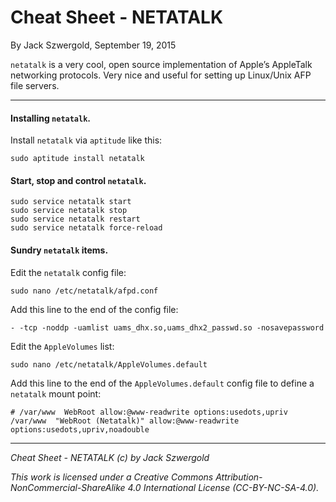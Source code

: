 # Cheat Sheet - NETATALK

By Jack Szwergold, September 19, 2015

`netatalk` is a very cool, open source implementation of Apple’s AppleTalk networking protocols. Very nice and useful for setting up Linux/Unix AFP file servers.

***

#### Installing `netatalk`.

Install `netatalk` via `aptitude` like this:

    sudo aptitude install netatalk

#### Start, stop and control `netatalk`.

	sudo service netatalk start
	sudo service netatalk stop
	sudo service netatalk restart
	sudo service netatalk force-reload

#### Sundry `netatalk` items.

Edit the `netatalk` config file:

	sudo nano /etc/netatalk/afpd.conf

Add this line to the end of the config file:

	- -tcp -noddp -uamlist uams_dhx.so,uams_dhx2_passwd.so -nosavepassword

Edit the `AppleVolumes` list:

    sudo nano /etc/netatalk/AppleVolumes.default

Add this line to the end of the `AppleVolumes.default` config file to define a `netatalk` mount point:

	# /var/www  WebRoot allow:@www-readwrite options:usedots,upriv
	/var/www  "WebRoot (Netatalk)" allow:@www-readwrite options:usedots,upriv,noadouble

***

*Cheat Sheet - NETATALK (c) by Jack Szwergold*

*This work is licensed under a Creative Commons Attribution-NonCommercial-ShareAlike 4.0 International License (CC-BY-NC-SA-4.0).*
